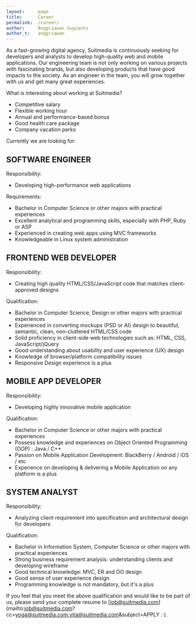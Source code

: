 ```yaml
---
layout:     page
title:      Career
permalink:  /career/
author:     Anggriawan Sugianto
author_t:   anggriawan
---
```


As a fast-growing digital agency, Suitmedia is continuously seeking for developers and analysts to develop high-quality web and mobile applications. Our engineering team is not only working on various projects with fascinating brands, but also developing products that have good impacts to the society. As an engineer in the team, you will grow together with us and get many great experiences.

What is interesting about working at Suitmedia?

* Competitive salary
* Flexible working hour
* Annual and performance-based bonus
* Good health care package
* Company vacation perks


Currently we are looking for:

SOFTWARE ENGINEER
---

Responsibility:

* Developing high-performance web applications

Requirements:

* Bachelor in Computer Science or other majors with practical experiences
* Excellent analytical and programming skills, especially with PHP, Ruby or ASP
* Experienced in creating web apps using MVC frameworks
* Knowledgeable in Linux system administration


FRONTEND WEB DEVELOPER
---

Responsibility:

* Creating high quality HTML/CSS/JavaScript code that matches client-approved designs

Qualification:

* Bachelor in Computer Science, Design or other majors with practical experiences
* Experienced in converting mockups (PSD or AI) design to beautiful, semantic, clean, non-cluttered HTML/CSS code
* Solid proficiency in client-side web technologies such as: HTML, CSS, JavaScript/jQuery
* Good understanding about usability and user experience (UX) design
* Knowledge of browser/platform compatibility issues
* Responsive Design experience is a plus


MOBILE APP DEVELOPER
---

Responsibility:

* Developing highly innovative mobile application

Qualification:

* Bachelor in Computer Science or other majors with practical experiences
* Possess knowledge and experiences on Object Oriented Programming (OOP) : Java / C++
* Passion on Mobile Application Development: BlackBerry / Android / iOS / etc
* Experience on developing & delivering a Mobile Application on any platform is a plus


SYSTEM ANALYST
---

Responsibility:

* Analyzing client requirement into specification and architectural design for developers

Qualification:

* Bachelor in Information System, Computer Science or other majors with practical experiences
* Strong business requirement analysis: understanding clients and developing wireframe
* Good technical knowledge: MVC, ER and OO design
* Good sense of user experience design
* Programming knowledge is not mandatory, but it's a plus


If you feel that you meet the above qualification and would like to be part of us, please send your complete resume to [job@suitmedia.com](mailto:job@suitmedia.com?cc=yoga@suitmedia.com,vita@suitmedia.com&subject=APPLY : <Enter Your Wanted Position Here>).
